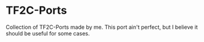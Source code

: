 # TF2C-Ports
Collection of TF2C-Ports made by me. This port ain't perfect, but I believe it should be useful for some cases.
